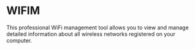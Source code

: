 # WIFIM
This professional WiFi management tool allows you to view and manage detailed information about all wireless networks registered on your computer.
